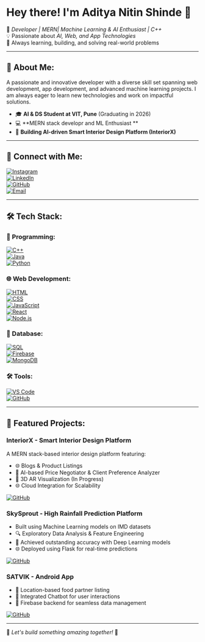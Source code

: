 # Hey there! I'm Aditya Nitin Shinde 👋

🚀 *Developer | MERN| Machine Learning & AI Enthusiast | C++*  
💡 Passionate about *AI, Web, and App Technologies*  
🎯 Always learning, building, and solving real-world problems  

---

## 📌 About Me:
A passionate and innovative developer with a diverse skill set spanning web development, app development, and advanced machine learning projects. I am always eager to learn new technologies and work on impactful solutions.  

- 🎓 **AI & DS Student at VIT, Pune** (Graduating in 2026)
- 💻 **MERN stack developr and ML Enthusiast **
- 🏢 **Building AI-driven Smart Interior Design Platform (InteriorX)**

---

## 🔗 Connect with Me:
[![Instagram](https://img.shields.io/badge/Instagram-FB3958?logo=instagram&logoColor=white&style=for-the-badge)](https://www.instagram.com/_aditya_7797)  
[![LinkedIn](https://img.shields.io/badge/LinkedIn-0077B5?logo=linkedin&logoColor=white&style=for-the-badge)](https://www.linkedin.com/in/aditya-shinde-b14216231/)  
[![GitHub](https://img.shields.io/badge/GitHub-181717?logo=github&logoColor=white&style=for-the-badge)](https://github.com/aditya-7797)  
[![Email](https://img.shields.io/badge/Gmail-D14836?logo=gmail&logoColor=white&style=for-the-badge)](mailto:adityashinde7987@gmail.com)  

---

## 🛠 Tech Stack:

### 🚀 Programming:
[![C++](https://img.shields.io/badge/C++-00599C?logo=c%2B%2B&logoColor=white&style=for-the-badge)](https://isocpp.org/)  
[![Java](https://img.shields.io/badge/Java-ED8B00?logo=java&logoColor=white&style=for-the-badge)](https://www.java.com/)  
[![Python](https://img.shields.io/badge/Python-3776AB?logo=python&logoColor=white&style=for-the-badge)](https://www.python.org/)  

### 🌐 Web Development:
[![HTML](https://img.shields.io/badge/HTML-E34F26?logo=html5&logoColor=white&style=for-the-badge)](https://developer.mozilla.org/en-US/docs/Web/HTML)  
[![CSS](https://img.shields.io/badge/CSS-1572B6?logo=css3&logoColor=white&style=for-the-badge)](https://developer.mozilla.org/en-US/docs/Web/CSS)  
[![JavaScript](https://img.shields.io/badge/JavaScript-F7DF1E?logo=javascript&logoColor=black&style=for-the-badge)](https://developer.mozilla.org/en-US/docs/Web/JavaScript)  
[![React](https://img.shields.io/badge/React-61DAFB?logo=react&logoColor=black&style=for-the-badge)](https://reactjs.org/)  
[![Node.js](https://img.shields.io/badge/Node.js-339933?logo=node.js&logoColor=white&style=for-the-badge)](https://nodejs.org/)  

### 📄 Database:
[![SQL](https://img.shields.io/badge/SQL-4479A1?logo=mysql&logoColor=white&style=for-the-badge)](https://www.mysql.com/)  
[![Firebase](https://img.shields.io/badge/Firebase-FFCA28?logo=firebase&logoColor=black&style=for-the-badge)](https://firebase.google.com/)  
[![MongoDB](https://img.shields.io/badge/MongoDB-47A248?logo=mongodb&logoColor=white&style=for-the-badge)](https://www.mongodb.com/)  


### 🛠 Tools:
[![VS Code](https://img.shields.io/badge/VS%20Code-007ACC?logo=visual-studio-code&logoColor=white&style=for-the-badge)](https://code.visualstudio.com/)  
[![GitHub](https://img.shields.io/badge/GitHub-181717?logo=github&logoColor=white&style=for-the-badge)](https://github.com/)  

---

## 🌟 Featured Projects:

### InteriorX - Smart Interior Design Platform
A MERN stack-based interior design platform featuring:  
- 🌐 Blogs & Product Listings  
- 🤖 AI-based Price Negotiator & Client Preference Analyzer  
- 🎨 3D AR Visualization (In Progress)  
- 🌐 Cloud Integration for Scalability  

[![GitHub](https://img.shields.io/badge/GitHub-InteriorX-181717?logo=github&logoColor=white&style=for-the-badge)](https://github.com/aditya-7797/InteriorX)  

### SkySprout - High Rainfall Prediction Platform
- Built using Machine Learning models on IMD datasets
- 🔍 Exploratory Data Analysis & Feature Engineering
- 🔄 Achieved outstanding accuracy with Deep Learning models
- 🌐 Deployed using Flask for real-time predictions

[![GitHub](https://img.shields.io/badge/GitHub-SkySprout-181717?logo=github&logoColor=white&style=for-the-badge)](https://github.com/aditya-7797/Rainfall_Prediction_Using_Machine_Learning)  

### SATVIK - Android App
- 🏢 Location-based food partner listing
- 🤖 Integrated Chatbot for user interactions
- 💾 Firebase backend for seamless data management

[![GitHub](https://img.shields.io/badge/GitHub-SATVIK-181717?logo=github&logoColor=white&style=for-the-badge)](https://github.com/aditya-7797/SATVIK-Android_App)  

---

🔹 *Let's build something amazing together!* 🚀



